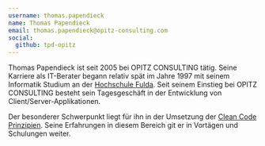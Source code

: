 ```yaml
---
username: thomas.papendieck
name: Thomas Papendieck
email: thomas.papendieck@opitz-consulting.com
social:
  github: tpd-opitz
---
```

Thomas Papendieck ist seit 2005 bei OPITZ CONSULTING tätig.
Seine Karriere als IT-Berater begann relativ spät im Jahre 1997 mit seinem Informatik Studium an der [Hochschule Fulda](http://hochschule-fulda.de).
Seit seinem Einstieg bei OPITZ CONSULTING besteht sein Tagesgeschäft in der Entwicklung von Client/Server-Applikationen.

Der besonderer Schwerpunkt liegt für ihn in der Umsetzung der [Clean Code Prinzipien]( http://www.cleancodedeveloper.de/ ).
Seine Erfahrungen in diesem Bereich git er in Vortägen und Schulungen weiter.
